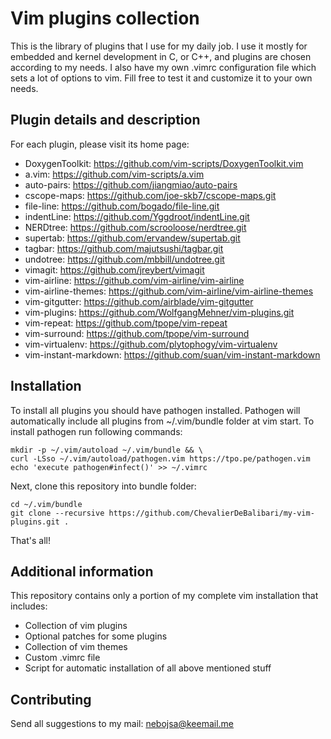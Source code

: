 # Vim plugins collection

This is the library of plugins that I use for my daily job. I use it mostly for embedded and kernel
development in C, or C++,  and plugins are chosen according to my needs. I also have my own .vimrc
configuration file which sets a lot of options to vim. Fill free to test it and customize it to your
own needs.

## Plugin details and description

For each plugin, please visit its home page:


* DoxygenToolkit:           https://github.com/vim-scripts/DoxygenToolkit.vim
* a.vim:                    https://github.com/vim-scripts/a.vim
* auto-pairs:               https://github.com/jiangmiao/auto-pairs
* cscope-maps:              https://github.com/joe-skb7/cscope-maps.git
* file-line:                https://github.com/bogado/file-line.git
* indentLine:               https://github.com/Yggdroot/indentLine.git
* NERDtree:                 https://github.com/scrooloose/nerdtree.git
* supertab:                 https://github.com/ervandew/supertab.git
* tagbar:                   https://github.com/majutsushi/tagbar.git
* undotree:                 https://github.com/mbbill/undotree.git
* vimagit:                  https://github.com/jreybert/vimagit
* vim-airline:              https://github.com/vim-airline/vim-airline
* vim-airline-themes:       https://github.com/vim-airline/vim-airline-themes
* vim-gitgutter:            https://github.com/airblade/vim-gitgutter
* vim-plugins:              https://github.com/WolfgangMehner/vim-plugins.git
* vim-repeat:               https://github.com/tpope/vim-repeat
* vim-surround:             https://github.com/tpope/vim-surround
* vim-virtualenv:           https://github.com/plytophogy/vim-virtualenv
* vim-instant-markdown:     https://github.com/suan/vim-instant-markdown

## Installation

To install all plugins you should have pathogen installed. Pathogen will
automatically include all plugins from ~/.vim/bundle folder at vim start.
To install pathogen run following commands:

```
mkdir -p ~/.vim/autoload ~/.vim/bundle && \
curl -LSso ~/.vim/autoload/pathogen.vim https://tpo.pe/pathogen.vim
echo 'execute pathogen#infect()' >> ~/.vimrc
```
Next, clone this repository into bundle folder:

```
cd ~/.vim/bundle
git clone --recursive https://github.com/ChevalierDeBalibari/my-vim-plugins.git .
```

That's all!

## Additional information

This repository contains only a portion of my complete vim installation that includes:

* Collection of vim plugins
* Optional patches for some plugins
* Collection of vim themes
* Custom .vimrc file
* Script for automatic installation of all above mentioned stuff

## Contributing
Send all suggestions to my mail: nebojsa@keemail.me

